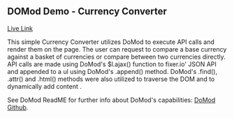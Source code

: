 ## DOMod Demo - Currency Converter
[Live Link](https://elimor5.github.io/DoMod-Demo---Currency-Converter/)

This simple Currency Converter utilizes DoMod to execute API calls and render them on the page. The user can request to compare a base currency against a basket of currencies or compare between two currencies directly. API calls are made using DoMod's $l.ajax() function to fixer.io' JSON API and appended to a ul using DoMod's .append() method. DoMod's .find(), .attr() and .html() methods were also utilized to traverse the DOM and to dynamically add content .

See DoMod ReadME for further info about DoMod's capabilities: [DoMod Github](https://github.com/Elimor5/DOMod).
